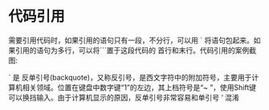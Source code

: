 # 代码引用

需要引用代码时，如果引用的语句只有一段，不分行，可以用 ` 将语句包起来。如果引用的语句为多行，可以将```置于这段代码的
首行和末行。代码引用的案例截图:

` 是
反单引号(backquote)，又称反引号，是西文字符中的附加符号，主要用于计算机相关领域。位置在键盘中数字键“1”的左边，其上档符号是“~ ”，使用Shift键可以换挡输入。由于计算机显示的原因，反单引号非常容易和单引号 ‘ 混淆

```java
```
